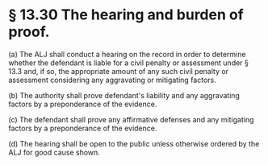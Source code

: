 # § 13.30   The hearing and burden of proof.

(a) The ALJ shall conduct a hearing on the record in order to determine whether the defendant is liable for a civil penalty or assessment under § 13.3 and, if so, the appropriate amount of any such civil penalty or assessment considering any aggravating or mitigating factors.


(b) The authority shall prove defendant's liability and any aggravating factors by a preponderance of the evidence.


(c) The defendant shall prove any affirmative defenses and any mitigating factors by a preponderance of the evidence.


(d) The hearing shall be open to the public unless otherwise ordered by the ALJ for good cause shown.




